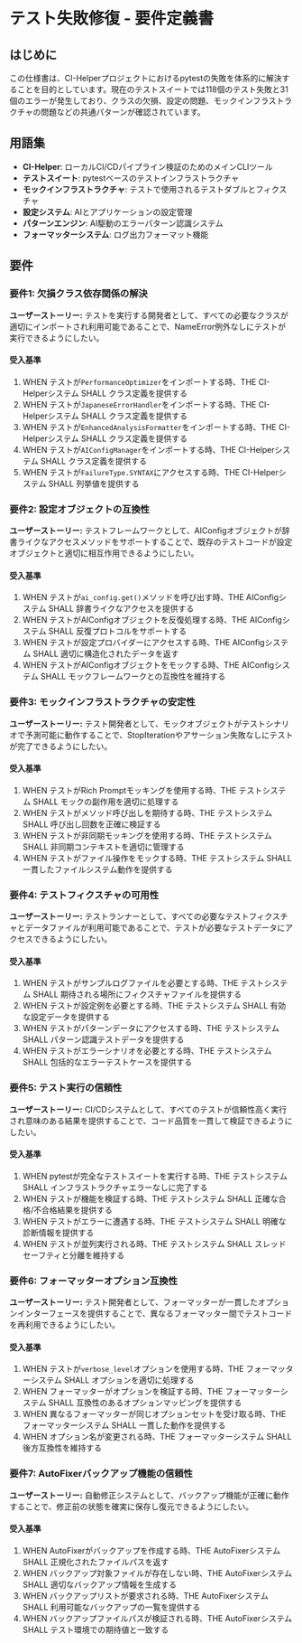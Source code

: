 # テスト失敗修復 - 要件定義書

## はじめに

この仕様書は、CI-Helperプロジェクトにおけるpytestの失敗を体系的に解決することを目的としています。現在のテストスイートでは118個のテスト失敗と31個のエラーが発生しており、クラスの欠損、設定の問題、モックインフラストラクチャの問題などの共通パターンが確認されています。

## 用語集

- **CI-Helper**: ローカルCI/CDパイプライン検証のためのメインCLIツール
- **テストスイート**: pytestベースのテストインフラストラクチャ
- **モックインフラストラクチャ**: テストで使用されるテストダブルとフィクスチャ
- **設定システム**: AIとアプリケーションの設定管理
- **パターンエンジン**: AI駆動のエラーパターン認識システム
- **フォーマッターシステム**: ログ出力フォーマット機能

## 要件

### 要件1: 欠損クラス依存関係の解決

**ユーザーストーリー:** テストを実行する開発者として、すべての必要なクラスが適切にインポートされ利用可能であることで、NameError例外なしにテストが実行できるようにしたい。

#### 受入基準

1. WHEN テストが`PerformanceOptimizer`をインポートする時、THE CI-Helperシステム SHALL クラス定義を提供する
2. WHEN テストが`JapaneseErrorHandler`をインポートする時、THE CI-Helperシステム SHALL クラス定義を提供する
3. WHEN テストが`EnhancedAnalysisFormatter`をインポートする時、THE CI-Helperシステム SHALL クラス定義を提供する
4. WHEN テストが`AIConfigManager`をインポートする時、THE CI-Helperシステム SHALL クラス定義を提供する
5. WHEN テストが`FailureType.SYNTAX`にアクセスする時、THE CI-Helperシステム SHALL 列挙値を提供する

### 要件2: 設定オブジェクトの互換性

**ユーザーストーリー:** テストフレームワークとして、AIConfigオブジェクトが辞書ライクなアクセスメソッドをサポートすることで、既存のテストコードが設定オブジェクトと適切に相互作用できるようにしたい。

#### 受入基準

1. WHEN テストが`ai_config.get()`メソッドを呼び出す時、THE AIConfigシステム SHALL 辞書ライクなアクセスを提供する
2. WHEN テストがAIConfigオブジェクトを反復処理する時、THE AIConfigシステム SHALL 反復プロトコルをサポートする
3. WHEN テストが設定プロバイダーにアクセスする時、THE AIConfigシステム SHALL 適切に構造化されたデータを返す
4. WHEN テストがAIConfigオブジェクトをモックする時、THE AIConfigシステム SHALL モックフレームワークとの互換性を維持する

### 要件3: モックインフラストラクチャの安定性

**ユーザーストーリー:** テスト開発者として、モックオブジェクトがテストシナリオで予測可能に動作することで、StopIterationやアサーション失敗なしにテストが完了できるようにしたい。

#### 受入基準

1. WHEN テストがRich Promptモッキングを使用する時、THE テストシステム SHALL モックの副作用を適切に処理する
2. WHEN テストがメソッド呼び出しを期待する時、THE テストシステム SHALL 呼び出し回数を正確に検証する
3. WHEN テストが非同期モッキングを使用する時、THE テストシステム SHALL 非同期コンテキストを適切に管理する
4. WHEN テストがファイル操作をモックする時、THE テストシステム SHALL 一貫したファイルシステム動作を提供する

### 要件4: テストフィクスチャの可用性

**ユーザーストーリー:** テストランナーとして、すべての必要なテストフィクスチャとデータファイルが利用可能であることで、テストが必要なテストデータにアクセスできるようにしたい。

#### 受入基準

1. WHEN テストがサンプルログファイルを必要とする時、THE テストシステム SHALL 期待される場所にフィクスチャファイルを提供する
2. WHEN テストが設定例を必要とする時、THE テストシステム SHALL 有効な設定データを提供する
3. WHEN テストがパターンデータにアクセスする時、THE テストシステム SHALL パターン認識テストデータを提供する
4. WHEN テストがエラーシナリオを必要とする時、THE テストシステム SHALL 包括的なエラーテストケースを提供する

### 要件5: テスト実行の信頼性

**ユーザーストーリー:** CI/CDシステムとして、すべてのテストが信頼性高く実行され意味のある結果を提供することで、コード品質を一貫して検証できるようにしたい。

#### 受入基準

1. WHEN pytestが完全なテストスイートを実行する時、THE テストシステム SHALL インフラストラクチャエラーなしに完了する
2. WHEN テストが機能を検証する時、THE テストシステム SHALL 正確な合格/不合格結果を提供する
3. WHEN テストがエラーに遭遇する時、THE テストシステム SHALL 明確な診断情報を提供する
4. WHEN テストが並列実行される時、THE テストシステム SHALL スレッドセーフティと分離を維持する

### 要件6: フォーマッターオプション互換性

**ユーザーストーリー:** テスト開発者として、フォーマッターが一貫したオプションインターフェースを提供することで、異なるフォーマッター間でテストコードを再利用できるようにしたい。

#### 受入基準

1. WHEN テストが`verbose_level`オプションを使用する時、THE フォーマッターシステム SHALL オプションを適切に処理する
2. WHEN フォーマッターがオプションを検証する時、THE フォーマッターシステム SHALL 互換性のあるオプションマッピングを提供する
3. WHEN 異なるフォーマッターが同じオプションセットを受け取る時、THE フォーマッターシステム SHALL 一貫した動作を提供する
4. WHEN オプション名が変更される時、THE フォーマッターシステム SHALL 後方互換性を維持する

### 要件7: AutoFixerバックアップ機能の信頼性

**ユーザーストーリー:** 自動修正システムとして、バックアップ機能が正確に動作することで、修正前の状態を確実に保存し復元できるようにしたい。

#### 受入基準

1. WHEN AutoFixerがバックアップを作成する時、THE AutoFixerシステム SHALL 正規化されたファイルパスを返す
2. WHEN バックアップ対象ファイルが存在しない時、THE AutoFixerシステム SHALL 適切なバックアップ情報を生成する
3. WHEN バックアップリストが要求される時、THE AutoFixerシステム SHALL 利用可能なバックアップの一覧を提供する
4. WHEN バックアップファイルパスが検証される時、THE AutoFixerシステム SHALL テスト環境での期待値と一致する
